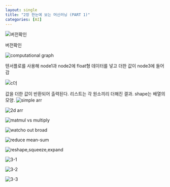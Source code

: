 ```yaml
---
layout: single
title: "2장 한눈에 보는 머신러닝 (PART 1)"
categories: [AI]
---
```


![버전확인](https://github.com/hyunchan123/hyunchan123.github.io/assets/48408195/4d40ad77-d1e4-40de-8e58-d73b3b27bc94)

버전확인

![computational graph](https://github.com/hyunchan123/hyunchan123.github.io/assets/48408195/558d9109-6c8e-4b63-ab1a-5b57fefb772a)

텐서플로를 사용해 node1과 node2에 float형 데이터를 넣고 더한 값이 node3에 들어감

![c더](https://github.com/hyunchan123/hyunchan123.github.io/assets/48408195/3ef24daa-43c8-433e-b3e1-1995d845bb4b)

 값을 더한 값이 반환되어 출력된다. 리스트는 각 원소끼리 더해진 결과. shape는 배열의 모양.
![simple arr](https://github.com/hyunchan123/hyunchan123.github.io/assets/48408195/e8a38310-70c3-4839-9b2e-72ba0f6ab21b)


![2d arr](https://github.com/hyunchan123/hyunchan123.github.io/assets/48408195/17b3c080-1bc3-4166-9f31-3b76b3c27327)


![matmul vs multiply](https://github.com/hyunchan123/hyunchan123.github.io/assets/48408195/8851d989-1583-4d3a-b909-5d97f51bcbe2)


![watcho out broad](https://github.com/hyunchan123/hyunchan123.github.io/assets/48408195/6c29201a-aab3-482f-947a-1ec2f816e419)


![reduce mean-sum](https://github.com/hyunchan123/hyunchan123.github.io/assets/48408195/eded3231-251c-4f97-9f7d-568980b9d88e)


![reshape,squeeze,expand](https://github.com/hyunchan123/hyunchan123.github.io/assets/48408195/d43a3afc-3a7e-41f7-bc71-5da76bc7dc0a)


![3-1](https://github.com/hyunchan123/hyunchan123.github.io/assets/48408195/814f8fcd-474a-48f8-9fa2-95f97281a846)


![3-2](https://github.com/hyunchan123/hyunchan123.github.io/assets/48408195/281d9a6a-b1e6-4085-aeee-8729deff7fbd)


![3-3](https://github.com/hyunchan123/hyunchan123.github.io/assets/48408195/8bec3aed-403e-43db-8801-9bdd68589938)

